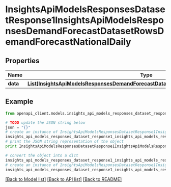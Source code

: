 # InsightsApiModelsResponsesDatasetResponse1InsightsApiModelsResponsesDemandForecastDatasetRowsDemandForecastNationalDaily


## Properties
Name | Type | Description | Notes
------------ | ------------- | ------------- | -------------
**data** | [**List[InsightsApiModelsResponsesDemandForecastDatasetRowsDemandForecastNationalDaily]**](InsightsApiModelsResponsesDemandForecastDatasetRowsDemandForecastNationalDaily.md) |  | [optional] 

## Example

```python
from openapi_client.models.insights_api_models_responses_dataset_response1_insights_api_models_responses_demand_forecast_dataset_rows_demand_forecast_national_daily import InsightsApiModelsResponsesDatasetResponse1InsightsApiModelsResponsesDemandForecastDatasetRowsDemandForecastNationalDaily

# TODO update the JSON string below
json = "{}"
# create an instance of InsightsApiModelsResponsesDatasetResponse1InsightsApiModelsResponsesDemandForecastDatasetRowsDemandForecastNationalDaily from a JSON string
insights_api_models_responses_dataset_response1_insights_api_models_responses_demand_forecast_dataset_rows_demand_forecast_national_daily_instance = InsightsApiModelsResponsesDatasetResponse1InsightsApiModelsResponsesDemandForecastDatasetRowsDemandForecastNationalDaily.from_json(json)
# print the JSON string representation of the object
print InsightsApiModelsResponsesDatasetResponse1InsightsApiModelsResponsesDemandForecastDatasetRowsDemandForecastNationalDaily.to_json()

# convert the object into a dict
insights_api_models_responses_dataset_response1_insights_api_models_responses_demand_forecast_dataset_rows_demand_forecast_national_daily_dict = insights_api_models_responses_dataset_response1_insights_api_models_responses_demand_forecast_dataset_rows_demand_forecast_national_daily_instance.to_dict()
# create an instance of InsightsApiModelsResponsesDatasetResponse1InsightsApiModelsResponsesDemandForecastDatasetRowsDemandForecastNationalDaily from a dict
insights_api_models_responses_dataset_response1_insights_api_models_responses_demand_forecast_dataset_rows_demand_forecast_national_daily_form_dict = insights_api_models_responses_dataset_response1_insights_api_models_responses_demand_forecast_dataset_rows_demand_forecast_national_daily.from_dict(insights_api_models_responses_dataset_response1_insights_api_models_responses_demand_forecast_dataset_rows_demand_forecast_national_daily_dict)
```
[[Back to Model list]](../README.md#documentation-for-models) [[Back to API list]](../README.md#documentation-for-api-endpoints) [[Back to README]](../README.md)


